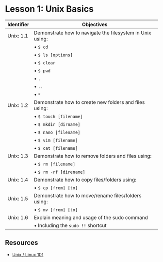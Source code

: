 # Lesson 1: Unix Basics
Identifier   | Objectives
-------------|------------
Unix: 1.1    | Demonstrate how to navigate the filesystem in Unix using:
             | &bull; `$ cd`
             | &bull; `$ ls [options]` 
             | &bull; `$ clear`
             | &bull; `$ pwd`
             | &bull; `.`
             | &bull; `..`
             | &bull; `*`
Unix: 1.2    | Demonstrate how to create new folders and files using:
             | &bull; `$ touch [filename]`
             | &bull; `$ mkdir [dirname]`
             | &bull; `$ nano [filename]`
             | &bull; `$ vim [filename]`
             | &bull; `$ cat [filename]`
Unix: 1.3    | Demonstrate how to remove folders and files using:
             | &bull; `$ rm [filename]`
             | &bull; `$ rm -rf [direname]`
Unix: 1.4    | Demonstrate how to copy files/folders using:
             | &bull; `$ cp [from] [to]`
Unix: 1.5    | Demonstrate how to move/rename files/folders using:
             | &bull; `$ mv [from] [to]`
Unix: 1.6    | Explain meaning and usage of the sudo command
             | &bull; Including the `sudo !!` shortcut

## Resources
- [Unix / Linux 101](http://youtu.be/yTJyTQkRgjU)